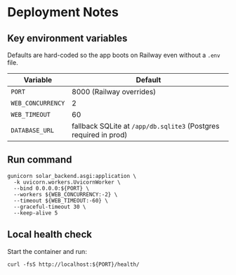 # Deployment Notes

## Key environment variables
Defaults are hard-coded so the app boots on Railway even without a `.env` file.

| Variable | Default |
|----------|---------|
| `PORT` | 8000 (Railway overrides) |
| `WEB_CONCURRENCY` | 2 |
| `WEB_TIMEOUT` | 60 |
| `DATABASE_URL` | fallback SQLite at `/app/db.sqlite3` (Postgres required in prod) |

## Run command
```
gunicorn solar_backend.asgi:application \
  -k uvicorn.workers.UvicornWorker \
  --bind 0.0.0.0:${PORT} \
  --workers ${WEB_CONCURRENCY:-2} \
  --timeout ${WEB_TIMEOUT:-60} \
  --graceful-timeout 30 \
  --keep-alive 5
```

## Local health check
Start the container and run:
```
curl -fsS http://localhost:${PORT}/health/
```
